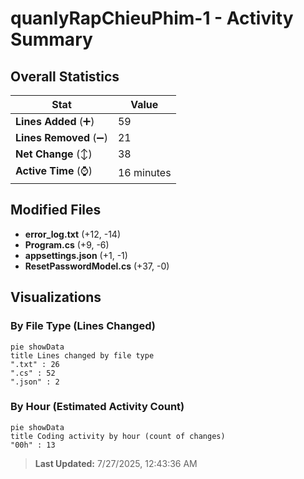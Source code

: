 # quanlyRapChieuPhim-1 - Activity Summary 

## Overall Statistics

| Stat                   | Value                                                             |
| ---------------------- | ----------------------------------------------------------------- |
| **Lines Added** (➕)   | 59                                          |
| **Lines Removed** (➖) | 21                                        |
| **Net Change** (↕)    | 38                |
| **Active Time** (⌚)   | 16 minutes |


## Modified Files
- **error_log.txt** (+12, -14)
- **Program.cs** (+9, -6)
- **appsettings.json** (+1, -1)
- **ResetPasswordModel.cs** (+37, -0)

## Visualizations

### By File Type (Lines Changed)

```mermaid
pie showData
title Lines changed by file type
".txt" : 26
".cs" : 52
".json" : 2
```

### By Hour (Estimated Activity Count)

```mermaid
pie showData
title Coding activity by hour (count of changes)
"00h" : 13
```


> **Last Updated:** 7/27/2025, 12:43:36 AM